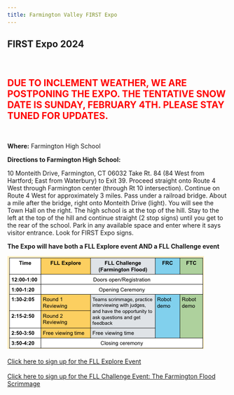```yaml
---
title: Farmington Valley FIRST Expo
---
```


## **FIRST Expo 2024**
<br>
<h2><font color="red"><strong>DUE TO INCLEMENT WEATHER, WE ARE POSTPONING THE EXPO. THE TENTATIVE SNOW DATE IS SUNDAY, FEBRUARY 4TH. PLEASE STAY TUNED FOR UPDATES.</strong></font></h2>
<BR>
<p><strong>Where:</strong> Farmington High School</p>
<!-- <p><strong>When:</strong> Sunday January 28th, 2024</p> --> 
<strong>Directions to Farmington High School:</strong>
<br>
<p>10 Monteith Drive, Farmington, CT 06032
Take Rt. 84 (84 West from Hartford; East from Waterbury) to Exit 39. Proceed straight onto Route 4 West through Farmington center
(through Rt 10 intersection). Continue on Route 4 West for approximately 3 miles. Pass under a railroad bridge. About a mile after the bridge,
right onto Monteith Drive (light). You will see the Town Hall on the right. The high school is at the top of the hill. Stay to the left at the
top of the hill and continue straight (2 stop signs) until you get to the rear of the school. Park in any available space and enter where it
says visitor entrance. Look for FIRST Expo signs.</p>

<p><strong>The Expo will have both a FLL Explore event AND a FLL Challenge event</strong></p>
<img src= "/assets/img/ExpoSchedule.png">
<br>
<br>
<a href="https://forms.gle/4s1Pr2BsvcBTkv4w9">Click here to sign up for the FLL Explore Event</a>
<br>
<br>
<a href="https://forms.gle/iVk47ibrAG8gueUa7">Click here to sign up for the FLL Challenge Event: The Farmington Flood Scrimmage</a>
